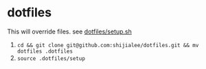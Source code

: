 # dotfiles

This will override files. see [dotfiles/setup.sh](dotfiles/setup.sh)

1. `cd && git clone git@github.com:shijialee/dotfiles.git && mv dotfiles .dotfiles`
1. `source .dotfiles/setup`
